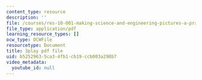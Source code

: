 ```yaml
---
content_type: resource
description: ''
file: /courses/res-10-001-making-science-and-engineering-pictures-a-practical-guide-to-presenting-your-work-spring-2016/b52529635ca34fb1cb19ccb003a298b7_rU1VmnyYG0.pdf
file_type: application/pdf
learning_resource_types: []
ocw_type: OCWFile
resourcetype: Document
title: 3play pdf file
uid: b5252963-5ca3-4fb1-cb19-ccb003a298b7
video_metadata:
  youtube_id: null
---
```

